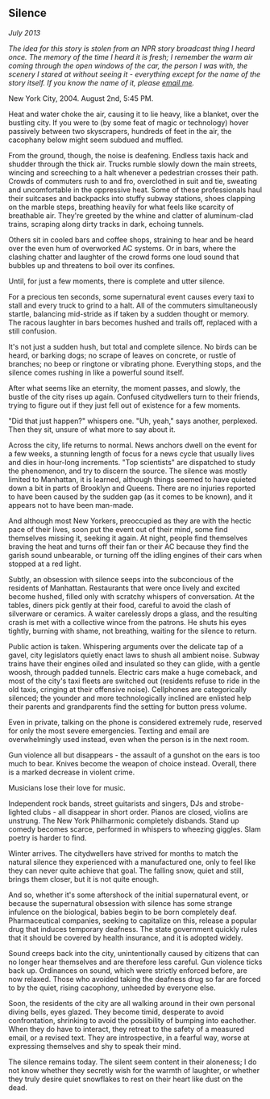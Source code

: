 Silence
-------

*July 2013*

*The idea for this story is stolen from an NPR story broadcast thing I heard once. The memory of the time I heard it is fresh; I remember the warm air coming through the open windows of the car, the person I was with, the scenery I stared at without seeing it - everything except for the name of the story itself. If you know the name of it, please [email me](mailto:colinmarc@gmail.com).*

New York City, 2004. August 2nd, 5:45 PM.

Heat and water choke the air, causing it to lie heavy, like a blanket, over the bustling city. If you were to (by some feat of magic or technology) hover passively between two skyscrapers, hundreds of feet in the air, the cacophany below might seem subdued and muffled.

From the ground, though, the noise is deafening. Endless taxis hack and shudder through the thick air. Trucks rumble slowly down the main streets, wincing and screeching to a halt whenever a pedestrian crosses their path. Crowds of commuters rush to and fro, overclothed in suit and tie, sweating and uncomfortable in the oppressive heat. Some of these professionals haul their suitcases and backpacks into stuffy subway stations, shoes clapping on the marble steps, breathing heavily for what feels like scarcity of breathable air. They're greeted by the whine and clatter of aluminum-clad trains, scraping along dirty tracks in dark, echoing tunnels.

Others sit in cooled bars and coffee shops, straining to hear and be heard over the even hum of overworked AC systems. Or in bars, where the clashing chatter and laughter of the crowd forms one loud sound that bubbles up and threatens to boil over its confines.

Until, for just a few moments, there is complete and utter silence.

For a precious ten seconds, some supernatural event causes every taxi to stall and every truck to grind to a halt. All of the commuters simultaneously startle, balancing mid-stride as if taken by a sudden thought or memory. The racous laughter in bars becomes hushed and trails off, replaced with a still confusion.

It's not just a sudden hush, but total and complete silence. No birds can be heard, or barking dogs; no scrape of leaves on concrete, or rustle of branches; no beep or ringtone or vibrating phone. Everything stops, and the silence comes rushing in like a powerful sound itself.

After what seems like an eternity, the moment passes, and slowly, the bustle of the city rises up again. Confused citydwellers turn to their friends, trying to figure out if they just fell out of existence for a few moments.

"Did that just happen?" whispers one. "Uh, yeah," says another, perplexed. Then they sit, unsure of what more to say about it.

Across the city, life returns to normal. News anchors dwell on the event for a few weeks, a stunning length of focus for a news cycle that usually lives and dies in hour-long increments. "Top scientists" are dispatched to study the phenomenon, and try to discern the source. The silence was mostly limited to Manhattan, it is learned, although things seemed to have quieted down a bit in parts of Brooklyn and Queens. There are no injuries reported to have been caused by the sudden gap (as it comes to be known), and it appears not to have been man-made.

And although most New Yorkers, preoccupied as they are with the hectic pace of their lives, soon put the event out of their mind, some find themselves missing it, seeking it again. At night, people find themselves braving the heat and turns off their fan or their AC because they find the garish sound unbearable, or turning off the idling engines of their cars when stopped at a red light.

Subtly, an obsession with silence seeps into the subconcious of the residents of Manhattan. Restaurants that were once lively and excited become hushed, filled only with scratchy whispers of conversation. At the tables, diners pick gently at their food, careful to avoid the clash of silverware or ceramics. A waiter carelessly drops a glass, and the resulting crash is met with a collective wince from the patrons. He shuts his eyes tightly, burning with shame, not breathing, waiting for the silence to return.

Public action is taken. Whispering arguments over the delicate tap of a gavel, city legislators quietly enact laws to shush all ambient noise. Subway trains have their engines oiled and insulated so they can glide, with a gentle woosh, through padded tunnels. Electric cars make a huge comeback, and most of the city's taxi fleets are switched out (residents refuse to ride in the old taxis, cringing at their offensive noise). Cellphones are categorically silenced; the younder and more technologically inclined are enlisted help their parents and grandparents find the setting for button press volume.

Even in private, talking on the phone is considered extremely rude, reserved for only the most severe emergencies. Texting and email are overwhelmingly used instead, even when the person is in the next room.

Gun violence all but disappears - the assault of a gunshot on the ears is too much to bear. Knives become the weapon of choice instead. Overall, there is a marked decrease in violent crime.

Musicians lose their love for music.

Independent rock bands, street guitarists and singers, DJs and strobe-lighted clubs - all disappear in short order. Pianos are closed, violins are unstrung. The New York Philharmonic completely disbands. Stand up comedy becomes scarce, performed in whispers to wheezing giggles. Slam poetry is harder to find.

Winter arrives. The citydwellers have strived for months to match the natural silence they experienced with a manufactured one, only to feel like they can never quite achieve that goal. The falling snow, quiet and still, brings them closer, but it is not quite enough.

And so, whether it's some aftershock of the initial supernatural event, or because the supernatural obsession with silence has some strange infulence on the biological, babies begin to be born completely deaf. Pharmaceutical companies, seeking to capitalize on this, release a popular drug that induces temporary deafness. The state government quickly rules that it should be covered by health insurance, and it is adopted widely.

Sound creeps back into the city, unintentionally caused by citizens that can no longer hear themselves and are therefore less careful. Gun violence ticks back up. Ordinances on sound, which were strictly enforced before, are now relaxed. Those who avoided taking the deafness drug so far are forced to by the quiet, rising cacophony, unheeded by everyone else.

Soon, the residents of the city are all walking around in their own personal diving bells, eyes glazed. They become timid, desperate to avoid confrontation, shrinking to avoid the possibility of bumping into eachother. When they do have to interact, they retreat to the safety of a measured email, or a revised text. They are introspective, in a fearful way, worse at expressing themselves and shy to speak their mind.

The silence remains today. The silent seem content in their aloneness; I do not know whether they secretly wish for the warmth of laughter, or whether they truly desire quiet snowflakes to rest on their heart like dust on the dead.



